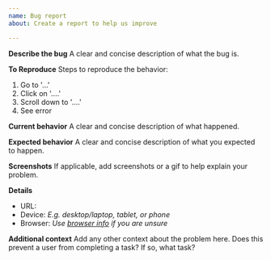 ```yaml
---
name: Bug report
about: Create a report to help us improve

---
```


**Describe the bug**
A clear and concise description of what the bug is. 

**To Reproduce**
Steps to reproduce the behavior:
1. Go to '...'
2. Click on '....'
3. Scroll down to '....'
4. See error

**Current behavior**
A clear and concise description of what happened.

**Expected behavior**
A clear and concise description of what you expected to happen.

**Screenshots**
If applicable, add screenshots or a gif to help explain your problem.

**Details**
  - URL:
  - Device: _E.g. desktop/laptop, tablet, or phone_
  - Browser: _Use [browser info](https://www.whatismybrowser.com/) if you are unsure_ 

**Additional context**
Add any other context about the problem here. Does this prevent a user from completing a task? If so, what task?
